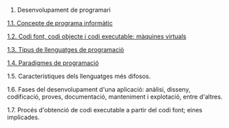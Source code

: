 1. Desenvolupament de programari

 
[1.1. Concepte de programa informàtic](programa_informatic.md)

[1.2. Codi font, codi objecte i codi executable; màquines virtuals](codi_font.md)

[1.3. Tipus de llenguatges de programació](difosos.md)

[1.4. Paradigmes de programació](paradigmes.md)

1.5. Característiques dels llenguatges més difosos.

1.6. Fases del desenvolupament d'una aplicació: anàlisi, disseny, codificació, proves, documentació, manteniment i explotació, entre d'altres.

1.7. Procés d'obtenció de codi executable a partir del codi font; eines implicades.
